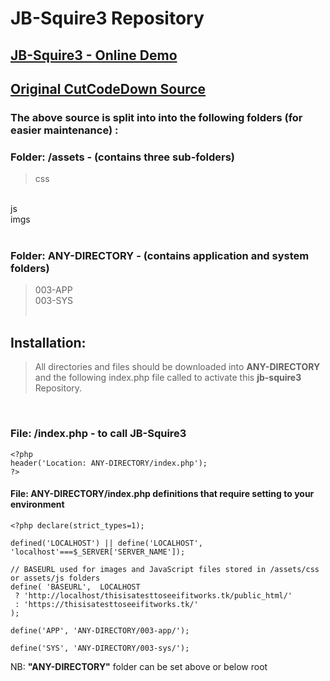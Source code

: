 # JB-Squire3 Repository

## [**JB-Squire3 - Online Demo**](https://thisisatesttoseeifitworks.tk/jb-squire3/)
  
## [**Original CutCodeDown Source**](https://cutcodedown.com/for_others/squire3/)


### The above source is split into into the following folders (for easier maintenance) :

### Folder: /assets - (contains three sub-folders)
>	css
<br>
	js
<br>
	imgs
  </ol>
<br><br>

### Folder:  ANY-DIRECTORY - (contains application and system folders)
>   003-APP
> <br>
>  003-SYS
<br><br>


## Installation:

> All directories and files should be downloaded into **ANY-DIRECTORY** and the following index.php file called to activate this <b>jb-squire3</b> Repository.
<br>

### File: /index.php - to call JB-Squire3

```
<?php
header('Location: ANY-DIRECTORY/index.php');
?>
```

#### File: ANY-DIRECTORY/index.php definitions that require setting to your environment
```
<?php declare(strict_types=1);

defined('LOCALHOST') || define('LOCALHOST', 'localhost'===$_SERVER['SERVER_NAME']);

// BASEURL used for images and JavaScript files stored in /assets/css or assets/js folders
define( 'BASEURL',  LOCALHOST 
 ? 'http://localhost/thisisatesttoseeifitworks.tk/public_html/'
 : 'https://thisisatesttoseeifitworks.tk/'
);   

define('APP', 'ANY-DIRECTORY/003-app/');

define('SYS', 'ANY-DIRECTORY/003-sys/');
```

NB: **"ANY-DIRECTORY"** folder can be set above or below root

 
